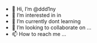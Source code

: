 - 👋 Hi, I’m @ddd1ny
- 👀 I’m interested in in
- 🌱 I’m currently dont learning
- 💞️ I’m looking to collaborate on ...
- 📫 How to reach me ...

<!---
ddd1ny/ddd1ny is a ✨ special ✨ repository because its `README.md` (this file) appears on your GitHub profile.
You can click the Preview link to take a look at your changes.
--->
